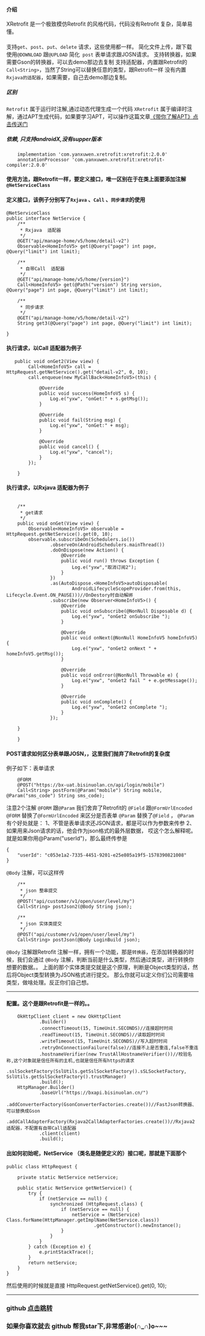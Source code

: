 #### 介绍
XRetrofit   是一个极致模仿Retrofit 的风格代码，代码没有Retrofit 复杂，简单易懂。
####
 支持`get`、`post`、`put`、`delete` 请求，这些使用都一样。
简化文件上传，跟下载 使用`@DOWNLOAD` 跟`@UPLOAD`
简化` post` 表单请求跟JOSN请求。
支持转换器，如果需要Gson的转换器，可以去demo那边去复制
支持适配器，内置跟Retrofit的`Call<String>`，当然了String可以替换任意的类型，跟Retrofit一样
没有内置`Rxjava的适配器`，如果需要，自己去demo那边复制。
##### 区别
`Retrofit`      属于运行时注解,通过动态代理生成一个代码
`XRetrofit`   属于编译时注解，通过APT生成代码，如果要学习APT，可以操作这篇文章[《带你了解APT》点击传送门](https://www.jianshu.com/p/00dce41e5d00)

##### 依赖,  只支持androidX,没有supper版本
~~~
    implementation 'com.yanxuwen.xretrofit:xretrofit:2.0.0'
    annotationProcessor 'com.yanxuwen.xretrofit:xretrofit-compiler:2.0.0'
~~~
#### 使用方法，跟Retrofit一样，要定义接口，唯一区别在于在类上面要添加注解`@NetServiceClass`
#### 定义接口，该例子分别写了`Rxjava`  、`Call`  、`同步请求`的使用
~~~
@NetServiceClass
public interface NetService {
    /**
     * Rxjava  适配器
     */
    @GET("api/manage-home/v5/home/detail-v2")
    Observable<HomeInfoV5> get(@Query("page") int page, @Query("limit") int limit);

    /**
     * 自带Call  适配器
     */
    @GET("api/manage-home/v5/home/{version}")
    Call<HomeInfoV5> get(@Path("version") String version, @Query("page") int page, @Query("limit") int limit);

    /**
     * 同步请求
     */
    @GET("api/manage-home/v5/home/detail-v2")
    String get3(@Query("page") int page, @Query("limit") int limit);

}
~~~
#### 执行请求，以Call 适配器为例子
~~~
   public void onGet2(View view) {
        Call<HomeInfoV5> call = HttpRequest.getNetService().get("detail-v2", 0, 10);
        call.enqueue(new MyCallBack<HomeInfoV5>(this) {

            @Override
            public void success(HomeInfoV5 s) {
                Log.e("yxw", "onGet:" + s.getMsg());
            }

            @Override
            public void fail(String msg) {
                Log.e("yxw", "onGet:" + msg);
            }

            @Override
            public void cancel() {
                Log.e("yxw", "cancel");
            }
        });

    }
~~~
#### 执行请求，以Rxjava 适配器为例子
~~~

    /**
     * get请求
     */
    public void onGet(View view) {
        Observable<HomeInfoV5> observable = HttpRequest.getNetService().get(0, 10);
        observable.subscribeOn(Schedulers.io())
                .observeOn(AndroidSchedulers.mainThread())
                .doOnDispose(new Action() {
                    @Override
                    public void run() throws Exception {
                        Log.e("yxw","取消订阅2");
                    }
                })
                .as(AutoDispose.<HomeInfoV5>autoDisposable(
                        AndroidLifecycleScopeProvider.from(this, Lifecycle.Event.ON_PAUSE)))//OnDestory时自动解绑
                .subscribe(new Observer<HomeInfoV5>() {
                    @Override
                    public void onSubscribe(@NonNull Disposable d) {
                        Log.e("yxw", "onGet2 onSubscribe ");
                    }

                    @Override
                    public void onNext(@NonNull HomeInfoV5 homeInfoV5) {
                        Log.e("yxw", "onGet2 onNext " + homeInfoV5.getMsg());
                    }

                    @Override
                    public void onError(@NonNull Throwable e) {
                        Log.e("yxw", "onGet2 fail " + e.getMessage());
                    }

                    @Override
                    public void onComplete() {
                        Log.e("yxw", "onGet2 onComplete ");
                    }
                });

    }

    }
~~~
#### POST请求如何区分表单跟JOSN，，这里我们抛弃了Retrofit的复杂度
例子如下：表单请求
~~~
    @FORM
    @POST("https://bx-uat.bisinuolan.cn/api/login/mobile")
    Call<String> postForm(@Param("mobile") String mobile, @Param("sms_code") String sms_code);
~~~
注意2个注解 `@FORM` 跟`@Param`   我们舍弃了Retrofit的 `@Field` 跟`@FormUrlEncoded`  
 `@FORM` 替换了`@FormUrlEncoded`  来区分是否表单
 `@Param` 替换了`@Field`    ，
 `@Param` 有个好处就是：
1、不管是表单请求还JSON请求，都是可以作为参数来传参
2、如果用来Json请求的话，他会作为json格式的最外层数据，
哎这个怎么解释呢。就是如果你用@Param("userId")，那么最终传参是
~~~
{
	"userId": "c053e1a2-7335-4451-9201-e25e805a19f5-1578390821008"
}
~~~

 `@Body`    注解，可以这样传
~~~
    /**
     * json 整串提交
     */
    @POST("api/customer/v1/open/user/level/my")
    Call<String> postJson2(@Body String json);

    /**
     * json 实体类提交
     */
    @POST("api/customer/v1/open/user/level/my")
    Call<String> postJson(@Body LoginBuild json);
~~~
 `@Body`  注解跟Retrofit 注解一样，拥有一个功能，那是`转换器`，在添加转换器的时候，我们会通过 `@Body` 注解，判断当前是什么类型，然后通过类型，进行转换你想要的数据。。
上面的那个实体类提交就是这个原理，判断是Object类型的话，然后将Object类型转换为JSON格式进行提交。
那么你就可以定义你们公司需要啥类型，做啥处理。反正你们自己想。

***

#### 配置。这个是跟Retrofit是一样的。。

        OkHttpClient client = new OkHttpClient
                .Builder()
                .connectTimeout(15, TimeUnit.SECONDS)//连接超时时间
                .readTimeout(15, TimeUnit.SECONDS)//读取超时时间
                .writeTimeout(15, TimeUnit.SECONDS)//写入超时时间
                .retryOnConnectionFailure(false)//连接不上是否重连,false不重连
                .hostnameVerifier(new TrustAllHostnameVerifier())//校验名称,这个对象就是信任所有的主机,也就是信任所有https的请求
                .sslSocketFactory(SslUtils.getSslSocketFactory().sSLSocketFactory, SslUtils.getSslSocketFactory().trustManager)
                .build();
        HttpManager.Builder()
                .baseUrl("https://bxapi.bisinuolan.cn/")
                .addConverterFactory(GsonConverterFactories.create())//FastJson转换器、可以替换成Gson
                .addCallAdapterFactory(Rxjava2CallAdapterFactories.create())//Rxjava2适配器，不配置有自带Call适配器
                .client(client)
                .build();

#### 出如何初始呢，NetService （类名是随便定义的）接口呢，那就是下面那个
~~~
public class HttpRequest {

    private static NetService netService;

    public static NetService getNetService() {
        try {
            if (netService == null) {
                synchronized (HttpRequest.class) {
                    if (netService == null) {
                        netService = (NetService) Class.forName(HttpManager.getImplName(NetService.class))
                                .getConstructor().newInstance();
                    }
                }
            }
        } catch (Exception e) {
            e.printStackTrace();
        }
        return netService;
    }
}

~~~

然后使用的时候就是直接
HttpRequest.getNetService().get(0, 10);
***
### github  [点击跳转](https://github.com/yanxuwen/XRetrofit)
### 如果你喜欢就去 github 帮我star下,非常感谢o(∩_∩)o~~~






